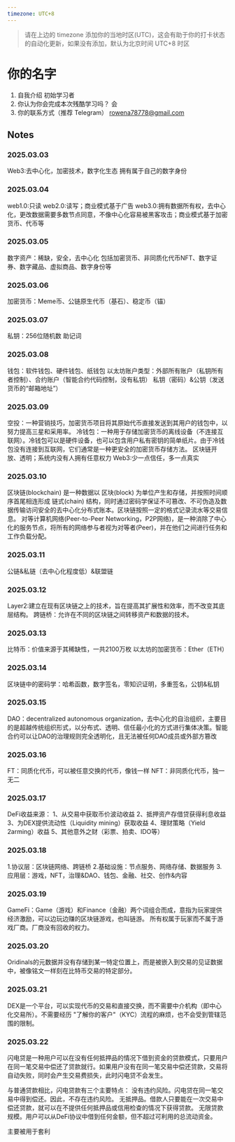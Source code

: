 ```yaml
---
timezone: UTC+8
---
```


> 请在上边的 timezone 添加你的当地时区(UTC)，这会有助于你的打卡状态的自动化更新，如果没有添加，默认为北京时间 UTC+8 时区


# 你的名字

1. 自我介绍 初始学习者
2. 你认为你会完成本次残酷学习吗？ 会
3. 你的联系方式（推荐 Telegram） rowena78778@gmail.com

## Notes

<!-- Content_START -->

### 2025.03.03

Web3:去中心化，加密技术，数字化生态
拥有属于自己的数字身份

### 2025.03.04
web1.0:只读
web2.0:读写；商业模式基于广告
web3.0:拥有数据所有权，去中心化，更改数据需要多数节点同意，不像中心化容易被黑客攻击；商业模式基于加密货币、代币等

### 2025.03.05
数字资产：稀缺，安全，去中心化
包括加密货币、非同质化代币NFT、数字证券、数字藏品、虚拟商品、数字身份等

### 2025.03.06
加密货币：Meme币、公链原生代币（基石）、稳定币（锚）

### 2025.03.07
私钥：256位随机数
助记词

### 2025.03.08
钱包：软件钱包、硬件钱包、纸钱包
以太坊账户类型：外部所有账户（私钥所有者控制）、合约账户（智能合约代码控制，没有私钥）
私钥（密码）&公钥（发送货币的“邮箱地址”）

### 2025.03.09
空投：一种营销技巧，加密货币项目将其原始代币直接发送到其用户的钱包中，以努力提高三星和采用率。
冷钱包：一种用于存储加密货币的离线设备（不连接互联网）。冷钱包可以是硬件设备，也可以包含用户私有密钥的简单纸片。由于冷钱包没有连接到互联网，它们通常是一种更安全的加密货币存储方法。
区块链开放、透明；系统内没有人拥有任意权力
Web3:少一点信任，多一点真实

### 2025.03.10
区块链(blockchain) 是一种数据以 区块(block) 为单位产生和存储，并按照时间顺序首尾相连形成 链式(chain) 结构，同时通过密码学保证不可篡改、不可伪造及数据传输访问安全的去中心化分布式账本。区块链按照一定的格式记录流水等交易信息。
对等计算机网络(Peer-to-Peer Networking，P2P网络)，是一种消除了中心化的服务节点，将所有的网络参与者视为对等者(Peer)，并在他们之间进行任务和工作负载分配。

### 2025.03.11
公链&私链（去中心化程度低）&联盟链

### 2025.03.12
Layer2:建立在现有区块链之上的技术，旨在提高其扩展性和效率，而不改变其底层结构。
跨链桥：允许在不同的区块链之间转移资产和数据的技术。

### 2025.03.13
比特币：价值来源于其稀缺性，一共2100万枚
以太坊的加密货币：Ether（ETH）

### 2025.03.14
区块链中的密码学：哈希函数，数字签名，零知识证明，多重签名，公钥&私钥

### 2025.03.15
DAO：decentralized autonomous organization，去中心化的自治组织，主要目的是超越传统组织形式，以分布式、透明、信任最小化的方式进行集体决策。智能合约可以让DAO的治理规则完全透明化，且无法被任何DAO成员或外部方篡改

### 2025.03.16
FT：同质化代币，可以被任意交换的代币，像钱一样
NFT：非同质化代币，独一无二

### 2025.03.17
DeFi收益来源：
1、从交易中获取币价波动收益
2、抵押资产存借贷获得利息收益
3、为DEX提供流动性（Liquidity mining）获取收益
4、理财策略（Yield 2arming）收益
5、其他意外之财（彩票、拍卖、IDO等）

### 2025.03.18
1.协议层：区块链网络、跨链桥
2.基础设施：节点服务、网络存储、数据服务
3.应用层：游戏，NFT，治理&DAO、钱包、金融、社交、创作&内容

### 2025.03.19
GameFi：Game（游戏）和Finance（金融）两个词组合而成，意指为玩家提供经济激励，可以边玩边赚的区块链游戏，也叫链游。
所有权属于玩家而不属于游戏厂商。厂商没有回收的权力。

### 2025.03.20
Oridinals的元数据并没有存储到某一特定位置上，而是被嵌入到交易的见证数据中，被像铭文一样刻在比特币交易的特定部分。

### 2025.03.21
DEX是一个平台，可以实现代币的交易和直接交换，而不需要中介机构（即中心化交易所）。不需要经历 "了解你的客户"（KYC）流程的麻烦，也不会受到管辖范围的限制。

### 2025.03.22
闪电贷是一种用户可以在没有任何抵押品的情况下借到资金的贷款模式，只要用户在同一笔交易中偿还了贷款就行。如果用户没有在同一笔交易中偿还贷款，交易将自动失败，同时会产生交易费损失，此时闪电贷不会发生。

与普通贷款相比，闪电贷款有三个主要特点：
没有违约风险。闪电贷在同一笔交易中得到偿还。因此，不存在违约风险。
无抵押品。借款人只要能在一次交易中偿还贷款，就可以在不提供任何抵押品或信用检查的情况下获得贷款。
无限贷款规模。用户可以从DeFi协议中借到任何金额，但不超过可利用的总流动资金。

主要被用于套利

<!-- Content_END -->
